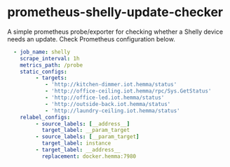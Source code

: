 # prometheus-shelly-update-checker

A simple prometheus probe/exporter for checking whether a Shelly
device needs an update. Check Prometheus configuration below.

```yaml
  - job_name: shelly
    scrape_interval: 1h
    metrics_path: /probe
    static_configs:
         - targets:
            - 'http://kitchen-dimmer.iot.hemma/status'
            - 'http://office-ceiling.iot.hemma/rpc/Sys.GetStatus'
            - 'http://office-led.iot.hemma/status'
            - 'http://outside-back.iot.hemma/status'
            - 'http://laundry-ceiling.iot.hemma/status'
    relabel_configs:
         - source_labels: [__address__]
           target_label: __param_target
         - source_labels: [__param_target]
           target_label: instance
         - target_label: __address__
           replacement: docker.hemma:7980
```